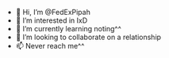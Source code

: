 - 👋 Hi, I’m @FedExPipah
- 👀 I’m interested in IxD
- 🌱 I’m currently learning noting^^
- 💞️ I’m looking to collaborate on a relationship 
- 📫 Never reach me^^
